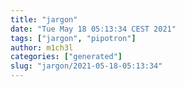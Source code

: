 ```yaml
---
title: "jargon"
date: "Tue May 18 05:13:34 CEST 2021"
tags: ["jargon", "pipotron"]
author: m1ch3l
categories: ["generated"]
slug: "jargon/2021-05-18-05:13:34"
---
```



